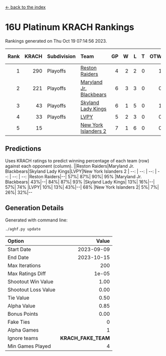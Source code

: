 [<- back to the index](readme.md)
# 16U Platinum KRACH Rankings
Rankings generated on Thu Oct 19 07:14:56 2023.

Rank|KRACH|Subdivision|Team|GP|W|L|T|OTW|OTL|SoS|Exp Wins|Win Diff
---:|---:|:---|:---|---:|---:|---:|---:|---:|---:|---:|---:|---:
1|290|Playoffs|[Reston Raiders](https://gamesheetstats.com/seasons/3663/teams/140850/schedule)|4|2|2|0|1|0|843|2.8|-0.0
2|221|Playoffs|[Maryland Jr. Blackbears](https://gamesheetstats.com/seasons/3663/teams/140848/schedule)|6|3|3|0|0|1|633|3.9|0.0
3|43|Playoffs|[Skyland Lady Kings](https://gamesheetstats.com/seasons/3663/teams/140849/schedule)|6|1|5|0|1|0|572|1.9|0.0
4|33|Playoffs|[LVPY](https://gamesheetstats.com/seasons/3663/teams/140844/schedule)|5|2|3|0|0|0|97|2.9|0.0
5|15||[New York Islanders 2](https://gamesheetstats.com/seasons/3663/teams/140851/schedule)|7|1|6|0|0|1|303|1.9|0.0

## Predictions
Uses KRACH ratings to predict winning percentage of each team (row) against each opponent (column).
||Reston Raiders|Maryland Jr. Blackbears|Skyland Lady Kings|LVPY|New York Islanders 2
| --: | --: | --: | --: | --: | --: 
|Reston Raiders|--| 57%| 87%| 90%| 95%
|Maryland Jr. Blackbears| 43%|--| 84%| 87%| 93%
|Skyland Lady Kings| 13%| 16%|--| 57%| 74%
|LVPY| 10%| 13%| 43%|--| 68%
|New York Islanders 2|  5%|  7%| 26%| 32%|--

## Generation Details

Generated with command line:
```
./aghf.py update
```

| Option | Value |
| :----- | ----: |
| Start Date | 2023-09-09 |
| End Date | 2023-10-15 |
| Max Iterations | 200 |
| Max Ratings Diff | 1e-05 |
| Shootout Win Value | 1.00 |
| Shootout Loss Value | 0.00 |
| Tie Value | 0.50 |
| Alpha Value | 0.85 |
| Bonus Points | 0.00 |
| Fake Ties | 0 |
| Alpha Games | 1 |
| Ignore teams | __KRACH_FAKE_TEAM__ |
| Min Games Played | 4 |

